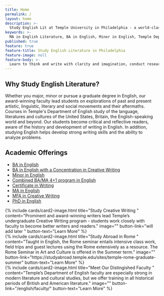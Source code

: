 ```yaml
---
title: Home
permalink: /
layout: home
description: >-
  Study English Lit at Temple University in Philadelphia - a world-class city for the arts.
keywords: >-
  MA in English Literature, BA in English, Minor in English, Temple Department of English
published: true
feature: true
feature-title: Study English Literature in Philadelphia
feature-image: null
feature-body: >-
  Learn to think and write with clarity and imagination, conduct research and live an innovative life. Study under outstanding faculty in a world-class city for the arts - Philadelphia.
---
```

## Why Study English Literature?
Whether you major, minor or pursue a graduate degree in English, our award-winning faculty lead students on explorations of past and present artistic, linguistic, literary and social movements and their aftermaths. Courses in Temple's Department of English study of the language, literatures and cultures of the United States, Britain, the English-speaking world and beyond. Our students become critical and reflective readers, aware of the history and development of writing in English. In addition, studying English helps develop strong writing skills and the ability to analyze problems. 

## Academic Offerings
- [BA in English](http://bulletin.temple.edu/undergraduate/liberal-arts/english/ba-english/)
- [BA in English with a Concentration in Creative Writing](http://bulletin.temple.edu/undergraduate/liberal-arts/english/ba-english-creative-writing/)
- [Minor in English](http://bulletin.temple.edu/undergraduate/liberal-arts/english/minor-english/)
- [Combined BA/MA 4+1 program in English](/english/four-plus-one/)
- [Certificate in Writing](http://bulletin.temple.edu/undergraduate/liberal-arts/english/certificate-writing/)
- [MA in English](http://bulletin.temple.edu/graduate/scd/cla/english-ma/)
- [MFA in Creative Writing](http://bulletin.temple.edu/graduate/scd/cla/creative-writing-mfa/)
- [PhD in English](http://bulletin.temple.edu/graduate/scd/cla/english-phd/)

<div class="row row-wide">
  <div class="col m12 l4">{% include cards/card2-image.html
    title="Study Creative Writing "
    content="Prominent and award-winning writers lead Temple’s undergraduate Creative Writing program - students work closely with faculty to become better writers and readers."
    image=""
    button-link="will add later "
    button-text="Learn More" %}
  </div>
  <div class="row row-wide">
    <div class="col m12 l4">{% include cards/card2-image.html
      title="Study Abroad in Rome "
      content="Taught in English, the Rome seminar entails intensive class work, field trips and guest lectures using the Rome extensively as a resource. The Rome Seminar in Art and Culture is offered in the Summer term."
      image=""
      button-link="https://studyabroad.temple.edu/sites/temple-rome-graduate-summer"
      button-text="Learn More" %}
    </div>
    <div class="row row-wide">
      <div class="col m12 l4">{% include cards/card2-image.html
        title="Meet Our Distingished Faculty "
        content="Temple’s Department of English faculty are especially strong in modern literature and cultural studies, but we offer training in all historical periods of British and American literature."
        image=""
        button-link="/english/faculty/"
        button-text="Learn More" %}
      </div>
</div>
